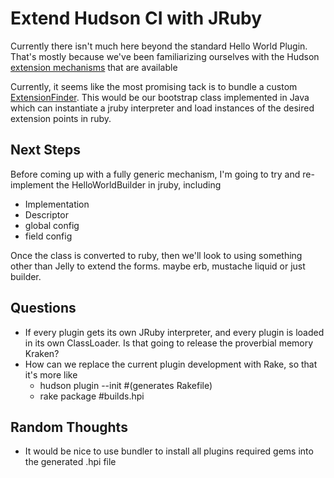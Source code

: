 
# Extend Hudson CI with JRuby

Currently there isn't much here beyond the standard Hello World Plugin. That's mostly because we've been 
familiarizing ourselves with the Hudson [extension mechanisms](http://wiki.hudson-ci.org/display/HUDSON/Extension+points) that are available

Currently, it seems like the most promising tack is to bundle a custom [ExtensionFinder](http://hudson-ci.org/javadoc/index.html?hudson/ExtensionFinder.html). This would be our bootstrap class implemented
in Java  which can instantiate a jruby interpreter and load instances of the desired extension points in ruby.

## Next Steps
Before coming up with a fully generic mechanism, I'm going to try and re-implement the HelloWorldBuilder in jruby, including

* Implementation
* Descriptor
* global config
* field config

Once the class is converted to ruby, then we'll look to using something other than Jelly to extend the forms. maybe erb, mustache
liquid or just builder.

## Questions

* If every plugin gets its own JRuby interpreter, and every plugin is loaded in its own ClassLoader. Is that going to release
the proverbial memory Kraken?
* How can we replace the current plugin development with Rake, so that it's more like
  * hudson plugin --init     #(generates Rakefile)
  * rake package             #builds.hpi
  
## Random Thoughts

* It would be nice to use bundler to install all plugins required gems into the generated .hpi file


